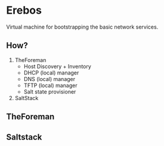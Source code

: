 # Erebos

Virtual machine for bootstrapping the basic network services.

## How?

1. TheForeman
    * Host Discovery + Inventory
    * DHCP (local) manager 
    * DNS (local) manager
    * TFTP (local) manager
    * Salt state provisioner
2. SaltStack

## TheForeman


## Saltstack

